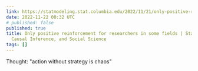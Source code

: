 ```yaml
---
link: https://statmodeling.stat.columbia.edu/2022/11/21/only-positive-reinforcement-for-researchers-in-some-fields/
date: 2022-11-22 00:32 UTC
# published: false
published: true
title: Only positive reinforcement for researchers in some fields | Statistical Modeling,
  Causal Inference, and Social Science
tags: []
---
```


Thought: "action without strategy is chaos"
